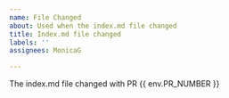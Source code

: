 ```yaml
---
name: File Changed
about: Used when the index.md file changed
title: Index.md file changed
labels: ''
assignees: MonicaG

---
```


The index.md file changed with PR {{ env.PR_NUMBER }}
